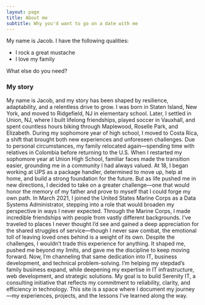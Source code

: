 ```yaml
---
layout: page
title: About me
subtitle: Why you'd want to go on a date with me
---
```


My name is Jacob. I have the following qualities:

- I rock a great mustache
- I love my family

What else do you need?

### My story

My name is Jacob, and my story has been shaped by resilience, adaptability, and a relentless drive to grow. I was born in Staten Island, New York, and moved to Ridgefield, NJ in elementary school. Later, I settled in Union, NJ, where I built lifelong friendships, played soccer in Vauxhall, and spent countless hours biking through Maplewood, Roselle Park, and Elizabeth.
During my sophomore year of high school, I moved to Costa Rica, a shift that brought both new experiences and unforeseen challenges. Due to personal circumstances, my family relocated again—spending time with relatives in Colombia before returning to the U.S. When I restarted my sophomore year at Union High School, familiar faces made the transition easier, grounding me in a community I had always valued.
At 18, I began working at UPS as a package handler, determined to move up, help at home, and build a strong foundation for the future. But as life pushed me in new directions, I decided to take on a greater challenge—one that would honor the memory of my father and prove to myself that I could forge my own path. In March 2021, I joined the United States Marine Corps as a Data Systems Administrator, stepping into a role that would broaden my perspective in ways I never expected.
Through the Marine Corps, I made incredible friendships with people from vastly different backgrounds. I’ve traveled to places I never thought I’d see and gained a deep appreciation for the shared struggles of service—though I never saw combat, the emotional toll of leaving loved ones behind is a weight of its own. Despite the challenges, I wouldn’t trade this experience for anything. It shaped me, pushed me beyond my limits, and gave me the discipline to keep moving forward.
Now, I’m channeling that same dedication into IT, business development, and technical problem-solving. I’m helping my stepdad’s family business expand, while deepening my expertise in IT infrastructure, web development, and strategic solutions. My goal is to build Serenity IT, a consulting initiative that reflects my commitment to reliability, clarity, and efficiency in technology.
This site is a space where I document my journey—my experiences, projects, and the lessons I’ve learned along the way.

